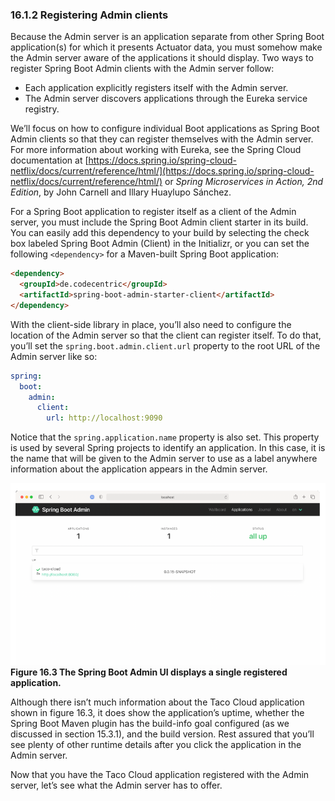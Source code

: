 ### 16.1.2 Registering Admin clients

Because the Admin server is an application separate from other Spring Boot application(s) for which it presents Actuator data, you must somehow make the Admin server aware of the applications it should display. Two ways to register Spring Boot Admin clients with the Admin server follow:

* Each application explicitly registers itself with the Admin server.
* The Admin server discovers applications through the Eureka service registry.

We’ll focus on how to configure individual Boot applications as Spring Boot Admin clients so that they can register themselves with the Admin server. For more information about working with Eureka, see the Spring Cloud documentation at [https://docs.spring.io/spring-cloud-netflix/docs/current/reference/html/](https://docs.spring.io/spring-cloud-netflix/docs/current/reference/html/) or _Spring Microservices in Action, 2nd Edition_, by John Carnell and Illary Huaylupo Sánchez.

For a Spring Boot application to register itself as a client of the Admin server, you must include the Spring Boot Admin client starter in its build. You can easily add this dependency to your build by selecting the check box labeled Spring Boot Admin (Client) in the Initializr, or you can set the following `<dependency>` for a Maven-built Spring Boot application:

```html
<dependency>
  <groupId>de.codecentric</groupId>
  <artifactId>spring-boot-admin-starter-client</artifactId>
</dependency>
```

With the client-side library in place, you’ll also need to configure the location of the Admin server so that the client can register itself. To do that, you’ll set the `spring.boot.admin.client.url` property to the root URL of the Admin server like so:

```yaml
spring:
  boot:
    admin:
      client:
        url: http://localhost:9090
```

Notice that the `spring.application.name` property is also set. This property is used by several Spring projects to identify an application. In this case, it is the name that will be given to the Admin server to use as a label anywhere information about the application appears in the Admin server.

![Figure 16.3](../../assets/16.3.png)
**Figure 16.3 The Spring Boot Admin UI displays a single registered application.**

Although there isn’t much information about the Taco Cloud application shown in figure 16.3, it does show the application’s uptime, whether the Spring Boot Maven plugin has the build-info goal configured (as we discussed in section 15.3.1), and the build version. Rest assured that you’ll see plenty of other runtime details after you click the application in the Admin server.

Now that you have the Taco Cloud application registered with the Admin server, let’s see what the Admin server has to offer.
